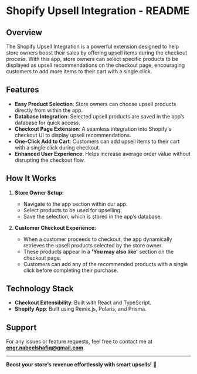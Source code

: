 # Shopify Upsell Integration - README

## Overview

The Shopify Upsell Integration is a powerful extension designed to help store owners boost their sales by offering upsell items during the checkout process. With this app, store owners can select specific products to be displayed as upsell recommendations on the checkout page, encouraging customers to add more items to their cart with a single click.

## Features

- **Easy Product Selection**: Store owners can choose upsell products directly from within the app.
- **Database Integration**: Selected upsell products are saved in the app’s database for quick access.
- **Checkout Page Extension**: A seamless integration into Shopify's checkout UI to display upsell recommendations.
- **One-Click Add to Cart**: Customers can add upsell items to their cart with a single click during checkout.
- **Enhanced User Experience**: Helps increase average order value without disrupting the checkout flow.

## How It Works

1. **Store Owner Setup:**
   - Navigate to the app section within our app.
   - Select products to be used for upselling.
   - Save the selection, which is stored in the app’s database.

2. **Customer Checkout Experience:**
   - When a customer proceeds to checkout, the app dynamically retrieves the upsell products selected by the store owner.
   - These products appear in a **'You may also like'** section on the checkout page.
   - Customers can add any of the recommended products with a single click before completing their purchase.

## Technology Stack
- **Checkout Extensibility**: Built with React and TypeScript.
- **Shopify App**: Built using Remix.js, Polaris, and Prisma.

## Support
For any issues or feature requests, feel free to contact me at **engr.nabeelshafiq@gmail.com**.

---

**Boost your store’s revenue effortlessly with smart upsells!** 🚀
